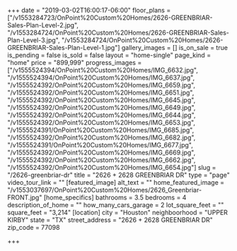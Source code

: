 +++
date = "2019-03-02T16:00:17-06:00"
floor_plans = ["/v1553284723/OnPoint%20Custom%20Homes/2626-GREENBRIAR-Sales-Plan-Level-2.jpg", "/v1553284724/OnPoint%20Custom%20Homes/2626-GREENBRIAR-Sales-Plan-Level-3.jpg", "/v1553284724/OnPoint%20Custom%20Homes/2626-GREENBRIAR-Sales-Plan-Level-1.jpg"]
gallery_images = []
is_on_sale = true
is_pending = false
is_sold = false
layout = "home-single"
page_kind = "home"
price = "899,999"
progress_images = ["/v1555524394/OnPoint%20Custom%20Homes/IMG_6632.jpg", "/v1555524394/OnPoint%20Custom%20Homes/IMG_6637.jpg", "/v1555524392/OnPoint%20Custom%20Homes/IMG_6659.jpg", "/v1555524392/OnPoint%20Custom%20Homes/IMG_6651.jpg", "/v1555524392/OnPoint%20Custom%20Homes/IMG_6645.jpg", "/v1555524392/OnPoint%20Custom%20Homes/IMG_6649.jpg", "/v1555524392/OnPoint%20Custom%20Homes/IMG_6644.jpg", "/v1555524392/OnPoint%20Custom%20Homes/IMG_6653.jpg", "/v1555524391/OnPoint%20Custom%20Homes/IMG_6685.jpg", "/v1555524392/OnPoint%20Custom%20Homes/IMG_6682.jpg", "/v1555524391/OnPoint%20Custom%20Homes/IMG_6677.jpg", "/v1555524392/OnPoint%20Custom%20Homes/IMG_6669.jpg", "/v1555524392/OnPoint%20Custom%20Homes/IMG_6662.jpg", "/v1555524392/OnPoint%20Custom%20Homes/IMG_6654.jpg"]
slug = "/2626-greenbriar-dr"
title = "2626 + 2628 GREENBRIAR DR"
type = "page"
video_tour_link = ""
[featured_image]
alt_text = ""
home_featured_image = "/v1553037697/OnPoint%20Custom%20Homes/2626_Greenbriar-FRONT.jpg"
[home_specifics]
bathrooms = 3.5
bedrooms = 4
description_of_home = ""
how_many_cars_garage = 2
lot_square_feet = ""
square_feet = "3,214"
[location]
city = "Houston"
neighboorhood = "UPPER KIRBY"
state = "TX"
street_address = "2626 + 2628 GREENBRIAR DR"
zip_code = 77098

+++
